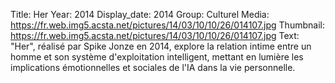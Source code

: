 Title: Her
Year: 2014
Display_date: 2014
Group: Culturel
Media: https://fr.web.img5.acsta.net/pictures/14/03/10/10/26/014107.jpg
Thumbnail: https://fr.web.img5.acsta.net/pictures/14/03/10/10/26/014107.jpg
Text: "Her", réalisé par Spike Jonze en 2014, explore la relation intime entre un homme et son système d'exploitation intelligent, mettant en lumière les implications émotionnelles et sociales de l'IA dans la vie personnelle.